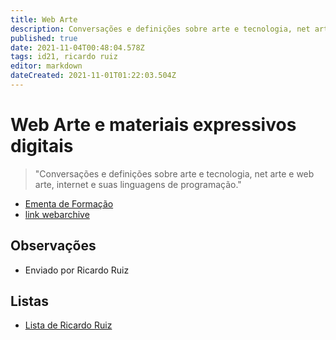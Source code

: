 ```yaml
---
title: Web Arte
description: Conversações e definições sobre arte e tecnologia, net arte e web arte, internet e suas linguagens de programação
published: true
date: 2021-11-04T00:48:04.578Z
tags: id21, ricardo ruiz
editor: markdown
dateCreated: 2021-11-01T01:22:03.504Z
---
```


# Web Arte e materiais expressivos digitais 
> "Conversações e definições sobre arte e tecnologia, net arte e web arte, internet e suas linguagens de programação."

 - [Ementa de Formação](https://drive.google.com/file/d/1j6sF45pI7XInQz-BwsoeuAm5Wipar-63/view?usp=sharing)
 - [link webarchive](https://ia601505.us.archive.org/4/items/webarte-formacao/webarte-formacao.pdf)

## Observações
- Enviado por Ricardo Ruiz

## Listas

- [Lista de Ricardo Ruiz](/listas/ricardo-ruiz)